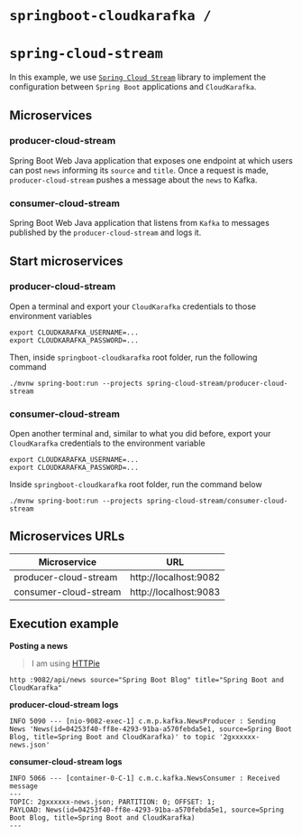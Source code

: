 # `springboot-cloudkarafka /`
# `spring-cloud-stream`

In this example, we use [`Spring Cloud Stream`](https://docs.spring.io/spring-cloud-stream/docs/current/reference/htmlsingle/)
library to implement the configuration between `Spring Boot` applications and `CloudKarafka`.

## Microservices

### producer-cloud-stream

Spring Boot Web Java application that exposes one endpoint at which users can post `news` informing its
`source` and `title`. Once a request is made, `producer-cloud-stream` pushes a message about the `news` to Kafka.

### consumer-cloud-stream

Spring Boot Web Java application that listens from `Kafka` to messages published by the `producer-cloud-stream` and
logs it.

## Start microservices

### producer-cloud-stream

Open a terminal and export your `CloudKarafka` credentials to those environment variables
```
export CLOUDKARAFKA_USERNAME=...
export CLOUDKARAFKA_PASSWORD=...
```

Then, inside `springboot-cloudkarafka` root folder, run the following command
```
./mvnw spring-boot:run --projects spring-cloud-stream/producer-cloud-stream
```

### consumer-cloud-stream

Open another terminal and, similar to what you did before, export your `CloudKarafka` credentials to the environment
variable
```
export CLOUDKARAFKA_USERNAME=...
export CLOUDKARAFKA_PASSWORD=...
```

Inside `springboot-cloudkarafka` root folder, run the command below
```
./mvnw spring-boot:run --projects spring-cloud-stream/consumer-cloud-stream
```

## Microservices URLs

| Microservice          | URL                   |
| --------------------- | --------------------- |
| producer-cloud-stream | http://localhost:9082 |
| consumer-cloud-stream | http://localhost:9083 |

## Execution example

**Posting a news**
> I am using [HTTPie](https://httpie.org/) 
```
http :9082/api/news source="Spring Boot Blog" title="Spring Boot and CloudKarafka"
```

**producer-cloud-stream logs**
```
INFO 5090 --- [nio-9082-exec-1] c.m.p.kafka.NewsProducer : Sending News 'News(id=04253f40-ff8e-4293-91ba-a570febda5e1, source=Spring Boot Blog, title=Spring Boot and CloudKarafka)' to topic '2gxxxxxx-news.json'
```

**consumer-cloud-stream logs**
```
INFO 5066 --- [container-0-C-1] c.m.c.kafka.NewsConsumer : Received message
---
TOPIC: 2gxxxxxx-news.json; PARTITION: 0; OFFSET: 1;
PAYLOAD: News(id=04253f40-ff8e-4293-91ba-a570febda5e1, source=Spring Boot Blog, title=Spring Boot and CloudKarafka)
---
```